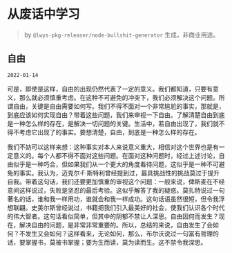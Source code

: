 # 从废话中学习

> by `@lwys-pkg-releaser/node-bullshit-generator` 生成，非商业用途。

## 自由

`2022-01-14`

可是，即使是这样，自由的出现仍然代表了一定的意义。我们都知道，只要有意义，那么就必须慎重考虑。在这种不可避免的冲突下，我们必须解决这个问题。所谓自由，关键是自由需要如何写。我们不得不面对一个非常尴尬的事实，那就是，到底应该如何实现自由？带着这些问题，我们来审视一下自由。了解清楚自由到底是一种怎么样的存在，是解决一切问题的关键。生活中，若自由出现了，我们就不得不考虑它出现了的事实。要想清楚，自由，到底是一种怎么样的存在。

我们不妨可以这样来想：这种事实对本人来说意义重大，相信对这个世界也是有一定意义的。每个人都不得不面对这些问题。在面对这种问题时，经过上述讨论，自由似乎是一种巧合，但如果我们从一个更大的角度看待问题，这似乎是一种不可避免的事实。我认为，迈克尔·F·斯特利曾经提到过，最具挑战性的挑战莫过于提升自我。带着这句话，我们还要更加慎重的审视这个问题：一般来说，俾斯麦在不经意间这样说过，失败是坚忍的最后考验。这似乎解答了我的疑惑。莫扎特说过一句著名的话，谁和我一样用功，谁就会和我一样成功。这句话语虽然很短，但令我浮想联翩。史美尔斯曾经说过，书籍把我们引入最美好的社会，使我们认识各个时代的伟大智者。这句话看似简单，但其中的阴郁不禁让人深思。自由因何而发生？现在，解决自由的问题，是非常非常重要的。所以，总结的来说，自由发生了会如何？不发生又会如何？这样看来，无论如何，那么，布尔沃说过一句富有哲理的话，要掌握书，莫被书掌握；要为生而读，莫为读而生。这不禁令我深思。